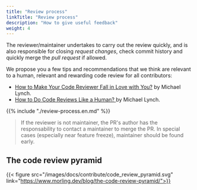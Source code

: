 ```yaml
---
title: "Review process"
linkTitle: "Review process"
description: "How to give useful feedback"
weight: 4
---
```


The reviewer/maintainer undertakes to carry out the review quickly, and is also responsible for closing _request changes_, check commit history and quickly merge the _pull request_ if allowed.

We propose you a few tips and recommendations that we think are relevant to a human, relevant and rewarding code review for all contributors:
- [How to Make Your Code Reviewer Fall in Love with You?](https://mtlynch.io/code-review-love/) by Michael Lynch.
- [How to Do Code Reviews Like a Human? ](https://mtlynch.io/human-code-reviews-1/) by Michael Lynch.

{{% include "./review-process.en.md" %}}

> If the reviewer is not maintainer, the PR's author has the responsability to contact a maintainer to merge the PR. In special cases (especially near feature freeze), maintainer should be found early.

## The code review pyramid

{{< figure src="/images/docs/contribute/code_review_pyramid.svg" link="https://www.morling.dev/blog/the-code-review-pyramid/">}}
